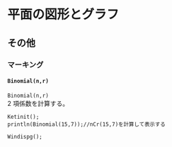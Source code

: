 # 平面の図形とグラフ  
## その他  
### マーキング  
#### `Binomial(n,r)`  
`Binomial(n,r)`  
2 項係数を計算する。  
```  
Ketinit();  
println(Binomial(15,7));//nCr(15,7)を計算して表示する  
  
Windispg();  
```

